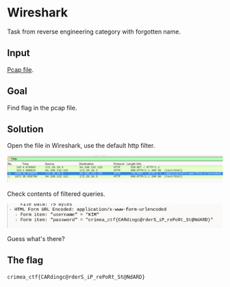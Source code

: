 # Wireshark

Task from reverse engineering category with forgotten name.

## Input

[Pcap file](../Payloads/task.tar.gz).

## Goal

Find flag in the pcap file.

## Solution

Open the file in Wireshark, use the default http filter.

![1](../Images/wireshark_1.png)

Check contents of filtered queries.

![2](../Images/wireshark_2.png)

Guess what's there?

## The flag

```text
crimea_ctf{CARdingc@rderS_iP_rePoRt_St@NdARD}
```
